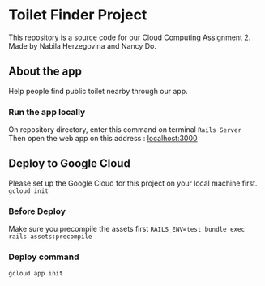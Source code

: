 # Toilet Finder Project
This repository is a source code for our Cloud Computing Assignment 2.
Made by Nabila Herzegovina and Nancy Do.

## About the app
Help people find public toilet nearby through our app. 

### Run the app locally
On repository directory, enter this command on terminal 
``` Rails Server   ```
Then open the web app on this address :
[localhost:3000](http://localhost:3000)

## Deploy to Google Cloud
Please set up the Google Cloud for this project on your local machine first.
```gcloud init```

### Before Deploy
Make sure you precompile the assets first
```RAILS_ENV=test bundle exec rails assets:precompile```

### Deploy command
```gcloud app init```



